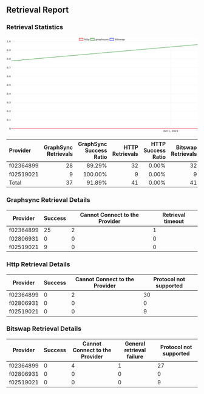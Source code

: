 ## Retrieval Report
### Retrieval Statistics
<img src="https://raw.githubusercontent.com/data-preservation-programs/filplus-checker-assets/main/filecoin-project/filecoin-plus-large-datasets/issues/1796/1696749703478.png"/>

| Provider  | GraphSync Retrievals | GraphSync Success Ratio | HTTP Retrievals | HTTP Success Ratio | Bitswap Retrievals | Bitswap Success Ratio |
| :-------- | -------------------: | ----------------------: | --------------: | -----------------: | -----------------: | --------------------: |
| f02364899 |                   28 |                  89.29% |              32 |              0.00% |                 32 |                 0.00% |
| f02519021 |                    9 |                 100.00% |               9 |              0.00% |                  9 |                 0.00% |
| Total     |                   37 |                  91.89% |              41 |              0.00% |                 41 |                 0.00% |

### Graphsync Retrieval Details
| Provider  | Success | Cannot Connect to the Provider | Retrieval timeout |
| --------- | ------- | ------------------------------ | ----------------- |
| f02364899 | 25      | 2                              | 1                 |
| f02806931 | 0       | 0                              | 0                 |
| f02519021 | 9       | 0                              | 0                 |

### Http Retrieval Details
| Provider  | Success | Cannot Connect to the Provider | Protocol not supported |
| --------- | ------- | ------------------------------ | ---------------------- |
| f02364899 | 0       | 2                              | 30                     |
| f02806931 | 0       | 0                              | 0                      |
| f02519021 | 0       | 0                              | 9                      |

### Bitswap Retrieval Details
| Provider  | Success | Cannot Connect to the Provider | General retrieval failure | Protocol not supported |
| --------- | ------- | ------------------------------ | ------------------------- | ---------------------- |
| f02364899 | 0       | 4                              | 1                         | 27                     |
| f02806931 | 0       | 0                              | 0                         | 0                      |
| f02519021 | 0       | 0                              | 0                         | 9                      |
